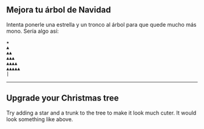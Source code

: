 ## Mejora tu árbol de Navidad

Intenta ponerle una estrella y un tronco al árbol para que quede mucho más mono. Sería algo así:

```
★
▲
▲▲
▲▲▲
▲▲▲▲
▲▲▲▲▲
|
```

---

## Upgrade your Christmas tree

Try adding a star and a trunk to the tree to make it look much cuter. It would look something like above.
